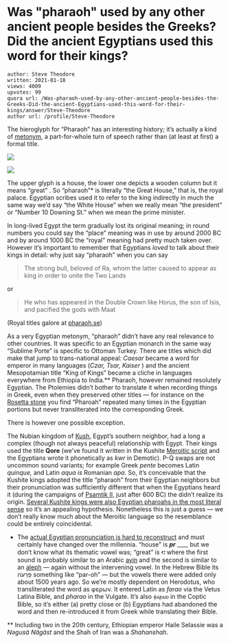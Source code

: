 # Was "pharaoh" used by any other ancient people besides the Greeks? Did the ancient Egyptians used this word for their kings?

	author: Steve Theodore
	written: 2021-01-18
	views: 4009
	upvotes: 99
	quora url: /Was-pharaoh-used-by-any-other-ancient-people-besides-the-Greeks-Did-the-ancient-Egyptians-used-this-word-for-their-kings/answer/Steve-Theodore
	author url: /profile/Steve-Theodore


The hieroglyph for “Pharaoh” has an interesting history; it’s actually a kind of [metonym](https://en.wikipedia.org/wiki/Metonymy), a part-for-whole turn of speech rather than (at least at first) a formal title.

![](https://qph.fs.quoracdn.net/main-qimg-397881b2d2ff7927b63da1f1fd84dab1)

![](https://qph.fs.quoracdn.net/main-qimg-3e0b0a54c9124f2042e0d5d5229f2b6e)

The upper glyph is a house, the lower one depicts a wooden column but it means “great” . So “pharaoh”* is literally “the Great House,” that is, the royal palace. Egyptian scribes used it to refer to the king indirectly in much the same way we’d say “the White House” when we really mean “the president” or “Number 10 Downing St.” when we mean the prime minister.

In long-lived Egypt the term gradually lost its original meaning; in round numbers you could say the “place” meaning was in use by around 2000 BC and by around 1000 BC the “royal” meaning had pretty much taken over. However it’s important to remember that Egyptians _loved_  to talk about their kings in detail: why just say “pharaoh” when you can say

> The strong bull, beloved of Ra, whom the latter caused to appear as king in order to unite the Two Lands

or

> He who has appeared in the Double Crown like Horus, the son of Isis, and pacified the gods with Maat

(Royal titles galore at [pharaoh.se](https://pharaoh.se/pharaoh/Shoshenq-I))

As a very Egyptian metonym, “pharaoh” didn’t have any real relevance to other countries. It was specific to an Egyptian monarch in the same way “Sublime Porte” is specific to Ottoman Turkey. There are titles which did make that jump to trans-national appeal: _Caesar_  became a word for emperor in many languages (_Czar, Tsar, Kaiser_ ) and the ancient Mesopotamian title “King of Kings” became a cliche in languages everywhere from Ethiopia to India.** Pharaoh, however remained resolutely Egyptian. The Ptolemies didn’t bother to translate it when recording things in Greek, even when they preserved other titles — for instance on the [Rosetta stone](http://rosettastone.hieroglyphic-texts.net/sections/sections-1-2/) you find “Pharoah” repeated many times in the Egyptian portions but never transliterated into the corresponding Greek.

There is however one possible exception.

The Nubian kingdom of [Kush](https://en.wikipedia.org/wiki/List_of_monarchs_of_Kush), Egypt’s southern neighbor, had a long a complex (though not always peaceful) relationship with Egypt. Their kings used the title __Qore__ (we’ve found it written in the Kushite [Meroitic script](https://en.wikipedia.org/wiki/Meroitic_script) and the Egyptians wrote it phonetically as _kwr_ in Demotic). P-Q swaps are not uncommon sound variants; for example Greek _pente_  becomes Latin _quinque,_ and Latin _aqua is_ Romanian _apa._ So, it’s conceivable that the Kushite kings adopted the title “pharaoh” from their Egyptian neighbors but their pronunciation was sufficiently different that when the Egyptians heard it (during the campaigns of [Psamtik II,](https://en.wikipedia.org/wiki/Psamtik_II) just after 600 BC) the didn’t realize its origin. [Several Kushite kings were also Egyptian pharoahs in the most literal sense](https://en.wikipedia.org/wiki/Twenty-fifth_Dynasty_of_Egypt) so it’s an appealing hypothesis. Nonetheless this is just a guess — we don’t really know much about the Meroitic language so the resemblance could be entirely coincidental.



* The [actual Egyptian pronunciation is hard to reconstruct](https://christhum.wordpress.com/2010/10/11/an-etymological-history-of-pharaoh/) and must certainly have changed over the millennia. “house” is ___pr___ ____ but we don’t know what its thematic vowel was; “great” is ___ꜥꜣ___  where the first sound is probably similar to an Arabic [ayin](https://en.wikipedia.org/wiki/Ayin) and the second is similar to an [aleph](https://en.wikipedia.org/wiki/Aleph#Ancient_Egyptian) — again without the intervening vowel. In the Hebrew Bible its פַּרְעֹה something like “par-oh” — but the vowels there were added only about 1500 years ago. So we’re mostly dependent on Herodotus, who transliterated the word as φερων. It entered Latin as _farao_ via the Vetus Latina Bible, and _pharao_ in the Vulgate. It’s also ⲫⲁⲣⲁⲱ in the Coptic Bible, so it’s either (a) pretty close or (b) Egyptians had abandoned the word and then re-introduced it from Greek while translating their Bible.

** Including two in the 20th century, Ethiopian emperor Haile Selassie was a _Nəgusä Nägäst_ and the Shah of Iran was a _Shahanshah._ 

